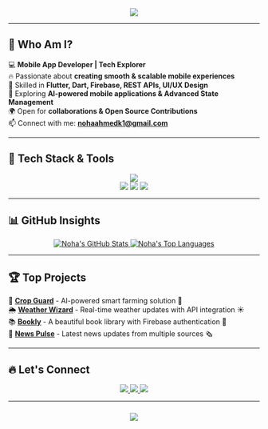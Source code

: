 <div align="center">
    <img src="https://readme-typing-svg.herokuapp.com/?font=Fira+Code&size=40&duration=3000&pause=1000&center=true&vCenter=true&width=800&height=80&lines=🚀+Welcome+to+My+World!+;+I'm+Noha+Ahmed+💜;+ FFlutter+Developer+%7C" />
</div>

---

## 🎨 Who Am I?

💻 **Mobile App Developer | Tech Explorer**  
🔥 Passionate about **creating smooth & scalable mobile experiences**  
🎯 Skilled in **Flutter, Dart, Firebase, REST APIs, UI/UX Design**  
🤖 Exploring **AI-powered mobile applications & Advanced State Management**  
🌍 Open for **collaborations & Open Source Contributions**  
📫 Connect with me: **nohaahmedk1@gmail.com**  

---

## 🚀 Tech Stack & Tools

<p align="center">
    <img src="https://skillicons.dev/icons?i=dart,flutter,firebase,androidstudio,vscode,git,github,figma,postman,linux,sqlite,python" />
    <br>
    <img src="https://img.shields.io/badge/-State Management-blue?style=for-the-badge" />
    <img src="https://img.shields.io/badge/-API Integration-orange?style=for-the-badge" />
    <img src="https://img.shields.io/badge/-Clean Architecture-purple?style=for-the-badge" />
</p>

---

## 📊 GitHub Insights

<p align="center">
    <a href="https://github.com/NohaAhmedk/github-readme-stats">
        <img alt="Noha's GitHub Stats" src="https://github-readme-stats.vercel.app/api?username=NohaAhmedk&show_icons=true&count_private=true&theme=midnight-purple&hide_border=true" />
    </a>
    <a href="https://github.com/NohaAhmedk/github-readme-stats">
        <img alt="Noha's Top Languages" src="https://github-readme-stats.vercel.app/api/top-langs/?username=NohaAhmedk&langs_count=8&layout=compact&theme=midnight-purple&hide_border=true" />
    </a>
</p>

---

## 🏆 Top Projects

🚜 [**Crop Guard**](https://github.com/NohaAhmedk/crop-guard) - AI-powered smart farming solution 🌱  
🌦️ [**Weather Wizard**](https://github.com/NohaAhmedk/weather_app) - Real-time weather updates with API integration ☀️  
📚 [**Bookly**](https://github.com/NohaAhmedk/BooklyApp) - A beautiful book library with Firebase authentication 📖  
📰 [**News Pulse**](https://github.com/NohaAhmedk/NewsApp) - Latest news updates from multiple sources 🗞️  

---

## 🔥 Let's Connect

<p align="center">
    <a href="https://linkedin.com/in/nohaahmedk1" target="_blank">
        <img src="https://img.shields.io/badge/LinkedIn-0077B5?style=for-the-badge&logo=linkedin&logoColor=white" />
    </a>
    <a href="mailto:nohaahmedk1@gmail.com">
        <img src="https://img.shields.io/badge/Gmail-D14836?style=for-the-badge&logo=gmail&logoColor=white" />
    </a>
    <a href="https://github.com/NohaAhmedk">
        <img src="https://img.shields.io/badge/GitHub-100000?style=for-the-badge&logo=github&logoColor=white" />
    </a>
</p>

---

<h3 align="center">
    <img src="https://readme-typing-svg.herokuapp.com/?font=Fira+Code&size=30&duration=4000&pause=1000&center=true&vCenter=true&width=700&height=70&lines=Thanks+for+stopping+by!+💜;+Let's+create+something+amazing+%F0%9F%9A%80" />
</h3>
